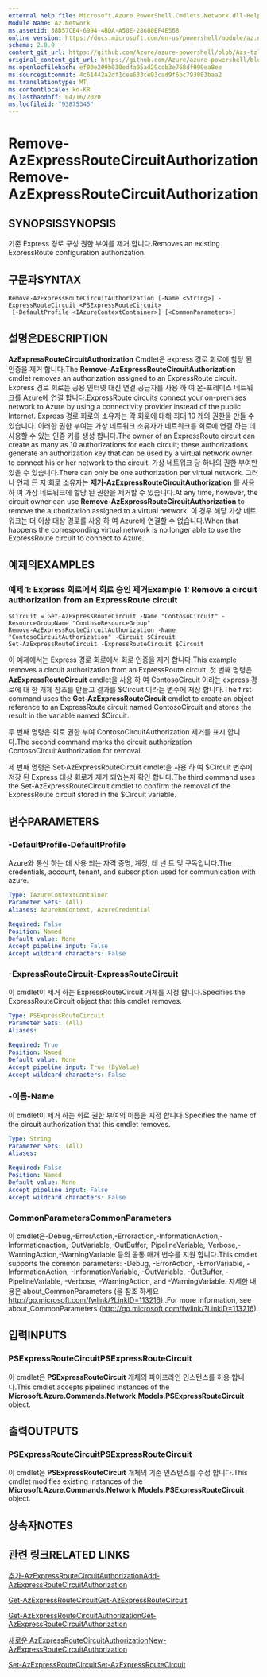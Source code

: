 ```yaml
---
external help file: Microsoft.Azure.PowerShell.Cmdlets.Network.dll-Help.xml
Module Name: Az.Network
ms.assetid: 38D57CE4-6994-4BDA-A50E-28680EF4E568
online version: https://docs.microsoft.com/en-us/powershell/module/az.network/remove-azexpressroutecircuitauthorization
schema: 2.0.0
content_git_url: https://github.com/Azure/azure-powershell/blob/Azs-tzl/src/Network/Network/help/Remove-AzExpressRouteCircuitAuthorization.md
original_content_git_url: https://github.com/Azure/azure-powershell/blob/Azs-tzl/src/Network/Network/help/Remove-AzExpressRouteCircuitAuthorization.md
ms.openlocfilehash: ef00e209b030ed4a05ad29ccb3e768df090ea8ee
ms.sourcegitcommit: 4c61442a2df1cee633ce93cad9f6bc793803baa2
ms.translationtype: MT
ms.contentlocale: ko-KR
ms.lasthandoff: 04/16/2020
ms.locfileid: "93875345"
---
```

# <span data-ttu-id="e2568-101">Remove-AzExpressRouteCircuitAuthorization</span><span class="sxs-lookup"><span data-stu-id="e2568-101">Remove-AzExpressRouteCircuitAuthorization</span></span>

## <span data-ttu-id="e2568-102">SYNOPSIS</span><span class="sxs-lookup"><span data-stu-id="e2568-102">SYNOPSIS</span></span>
<span data-ttu-id="e2568-103">기존 Express 경로 구성 권한 부여를 제거 합니다.</span><span class="sxs-lookup"><span data-stu-id="e2568-103">Removes an existing ExpressRoute configuration authorization.</span></span>

## <span data-ttu-id="e2568-104">구문과</span><span class="sxs-lookup"><span data-stu-id="e2568-104">SYNTAX</span></span>

```
Remove-AzExpressRouteCircuitAuthorization [-Name <String>] -ExpressRouteCircuit <PSExpressRouteCircuit>
 [-DefaultProfile <IAzureContextContainer>] [<CommonParameters>]
```

## <span data-ttu-id="e2568-105">설명은</span><span class="sxs-lookup"><span data-stu-id="e2568-105">DESCRIPTION</span></span>
<span data-ttu-id="e2568-106">**AzExpressRouteCircuitAuthorization** Cmdlet은 express 경로 회로에 할당 된 인증을 제거 합니다.</span><span class="sxs-lookup"><span data-stu-id="e2568-106">The **Remove-AzExpressRouteCircuitAuthorization** cmdlet removes an authorization assigned to an ExpressRoute circuit.</span></span> <span data-ttu-id="e2568-107">Express 경로 회로는 공용 인터넷 대신 연결 공급자를 사용 하 여 온-프레미스 네트워크를 Azure에 연결 합니다.</span><span class="sxs-lookup"><span data-stu-id="e2568-107">ExpressRoute circuits connect your on-premises network to Azure by using a connectivity provider instead of the public Internet.</span></span> <span data-ttu-id="e2568-108">Express 경로 회로의 소유자는 각 회로에 대해 최대 10 개의 권한을 만들 수 있습니다. 이러한 권한 부여는 가상 네트워크 소유자가 네트워크를 회로에 연결 하는 데 사용할 수 있는 인증 키를 생성 합니다.</span><span class="sxs-lookup"><span data-stu-id="e2568-108">The owner of an ExpressRoute circuit can create as many as 10 authorizations for each circuit; these authorizations generate an authorization key that can be used by a virtual network owner to connect his or her network to the circuit.</span></span> <span data-ttu-id="e2568-109">가상 네트워크 당 하나의 권한 부여만 있을 수 있습니다.</span><span class="sxs-lookup"><span data-stu-id="e2568-109">There can only be one authorization per virtual network.</span></span> <span data-ttu-id="e2568-110">그러나 언제 든 지 회로 소유자는 **제거-AzExpressRouteCircuitAuthorization** 를 사용 하 여 가상 네트워크에 할당 된 권한을 제거할 수 있습니다.</span><span class="sxs-lookup"><span data-stu-id="e2568-110">At any time, however, the circuit owner can use **Remove-AzExpressRouteCircuitAuthorization** to remove the authorization assigned to a virtual network.</span></span> <span data-ttu-id="e2568-111">이 경우 해당 가상 네트워크는 더 이상 대상 경로를 사용 하 여 Azure에 연결할 수 없습니다.</span><span class="sxs-lookup"><span data-stu-id="e2568-111">When that happens the corresponding virtual network is no longer able to use the ExpressRoute circuit to connect to Azure.</span></span>

## <span data-ttu-id="e2568-112">예제의</span><span class="sxs-lookup"><span data-stu-id="e2568-112">EXAMPLES</span></span>

### <span data-ttu-id="e2568-113">예제 1: Express 회로에서 회로 승인 제거</span><span class="sxs-lookup"><span data-stu-id="e2568-113">Example 1: Remove a circuit authorization from an ExpressRoute circuit</span></span>
```
$Circuit = Get-AzExpressRouteCircuit -Name "ContosoCircuit" -ResourceGroupName "ContosoResourceGroup"
Remove-AzExpressRouteCircuitAuthorization -Name "ContosoCircuitAuthorization" -Circuit $Circuit
Set-AzExpressRouteCircuit -ExpressRouteCircuit $Circuit
```

<span data-ttu-id="e2568-114">이 예제에서는 Express 경로 회로에서 회로 인증을 제거 합니다.</span><span class="sxs-lookup"><span data-stu-id="e2568-114">This example removes a circuit authorization from an ExpressRoute circuit.</span></span> <span data-ttu-id="e2568-115">첫 번째 명령은 **AzExpressRouteCircuit** cmdlet을 사용 하 여 ContosoCircuit 이라는 express 경로에 대 한 개체 참조를 만들고 결과를 $Circuit 이라는 변수에 저장 합니다.</span><span class="sxs-lookup"><span data-stu-id="e2568-115">The first command uses the **Get-AzExpressRouteCircuit** cmdlet to create an object reference to an ExpressRoute circuit named ContosoCircuit and stores the result in the variable named $Circuit.</span></span>

<span data-ttu-id="e2568-116">두 번째 명령은 회로 권한 부여 ContosoCircuitAuthorization 제거를 표시 합니다.</span><span class="sxs-lookup"><span data-stu-id="e2568-116">The second command marks the circuit authorization ContosoCircuitAuthorization for removal.</span></span>

<span data-ttu-id="e2568-117">세 번째 명령은 Set-AzExpressRouteCircuit cmdlet을 사용 하 여 $Circuit 변수에 저장 된 Express 대상 회로가 제거 되었는지 확인 합니다.</span><span class="sxs-lookup"><span data-stu-id="e2568-117">The third command uses the Set-AzExpressRouteCircuit cmdlet to confirm the removal of the ExpressRoute circuit stored in the $Circuit variable.</span></span>

## <span data-ttu-id="e2568-118">변수</span><span class="sxs-lookup"><span data-stu-id="e2568-118">PARAMETERS</span></span>

### <span data-ttu-id="e2568-119">-DefaultProfile</span><span class="sxs-lookup"><span data-stu-id="e2568-119">-DefaultProfile</span></span>
<span data-ttu-id="e2568-120">Azure와 통신 하는 데 사용 되는 자격 증명, 계정, 테 넌 트 및 구독입니다.</span><span class="sxs-lookup"><span data-stu-id="e2568-120">The credentials, account, tenant, and subscription used for communication with azure.</span></span>

```yaml
Type: IAzureContextContainer
Parameter Sets: (All)
Aliases: AzureRmContext, AzureCredential

Required: False
Position: Named
Default value: None
Accept pipeline input: False
Accept wildcard characters: False
```

### <span data-ttu-id="e2568-121">-ExpressRouteCircuit</span><span class="sxs-lookup"><span data-stu-id="e2568-121">-ExpressRouteCircuit</span></span>
<span data-ttu-id="e2568-122">이 cmdlet이 제거 하는 ExpressRouteCircuit 개체를 지정 합니다.</span><span class="sxs-lookup"><span data-stu-id="e2568-122">Specifies the ExpressRouteCircuit object that this cmdlet removes.</span></span>

```yaml
Type: PSExpressRouteCircuit
Parameter Sets: (All)
Aliases: 

Required: True
Position: Named
Default value: None
Accept pipeline input: True (ByValue)
Accept wildcard characters: False
```

### <span data-ttu-id="e2568-123">-이름</span><span class="sxs-lookup"><span data-stu-id="e2568-123">-Name</span></span>
<span data-ttu-id="e2568-124">이 cmdlet이 제거 하는 회로 권한 부여의 이름을 지정 합니다.</span><span class="sxs-lookup"><span data-stu-id="e2568-124">Specifies the name of the circuit authorization that this cmdlet removes.</span></span>

```yaml
Type: String
Parameter Sets: (All)
Aliases: 

Required: False
Position: Named
Default value: None
Accept pipeline input: False
Accept wildcard characters: False
```

### <span data-ttu-id="e2568-125">CommonParameters</span><span class="sxs-lookup"><span data-stu-id="e2568-125">CommonParameters</span></span>
<span data-ttu-id="e2568-126">이 cmdlet은-Debug,-ErrorAction,-Erroraction,-InformationAction,-Informationaction,-OutVariable,-OutBuffer,-PipelineVariable,-Verbose,-WarningAction,-WarningVariable 등의 공통 매개 변수를 지원 합니다.</span><span class="sxs-lookup"><span data-stu-id="e2568-126">This cmdlet supports the common parameters: -Debug, -ErrorAction, -ErrorVariable, -InformationAction, -InformationVariable, -OutVariable, -OutBuffer, -PipelineVariable, -Verbose, -WarningAction, and -WarningVariable.</span></span> <span data-ttu-id="e2568-127">자세한 내용은 about_CommonParameters (을 참조 하세요 http://go.microsoft.com/fwlink/?LinkID=113216) .</span><span class="sxs-lookup"><span data-stu-id="e2568-127">For more information, see about_CommonParameters (http://go.microsoft.com/fwlink/?LinkID=113216).</span></span>

## <span data-ttu-id="e2568-128">입력</span><span class="sxs-lookup"><span data-stu-id="e2568-128">INPUTS</span></span>

### <span data-ttu-id="e2568-129">PSExpressRouteCircuit</span><span class="sxs-lookup"><span data-stu-id="e2568-129">PSExpressRouteCircuit</span></span>
<span data-ttu-id="e2568-130">이 cmdlet은 **PSExpressRouteCircuit** 개체의 파이프라인 인스턴스를 허용 합니다.</span><span class="sxs-lookup"><span data-stu-id="e2568-130">This cmdlet accepts pipelined instances of the **Microsoft.Azure.Commands.Network.Models.PSExpressRouteCircuit** object.</span></span>

## <span data-ttu-id="e2568-131">출력</span><span class="sxs-lookup"><span data-stu-id="e2568-131">OUTPUTS</span></span>

### <span data-ttu-id="e2568-132">PSExpressRouteCircuit</span><span class="sxs-lookup"><span data-stu-id="e2568-132">PSExpressRouteCircuit</span></span>
<span data-ttu-id="e2568-133">이 cmdlet은 **PSExpressRouteCircuit** 개체의 기존 인스턴스를 수정 합니다.</span><span class="sxs-lookup"><span data-stu-id="e2568-133">This cmdlet modifies existing instances of the **Microsoft.Azure.Commands.Network.Models.PSExpressRouteCircuit** object.</span></span>

## <span data-ttu-id="e2568-134">상속자</span><span class="sxs-lookup"><span data-stu-id="e2568-134">NOTES</span></span>

## <span data-ttu-id="e2568-135">관련 링크</span><span class="sxs-lookup"><span data-stu-id="e2568-135">RELATED LINKS</span></span>

[<span data-ttu-id="e2568-136">추가-AzExpressRouteCircuitAuthorization</span><span class="sxs-lookup"><span data-stu-id="e2568-136">Add-AzExpressRouteCircuitAuthorization</span></span>](./Add-AzExpressRouteCircuitAuthorization.md)

[<span data-ttu-id="e2568-137">Get-AzExpressRouteCircuit</span><span class="sxs-lookup"><span data-stu-id="e2568-137">Get-AzExpressRouteCircuit</span></span>](./Get-AzExpressRouteCircuit.md)

[<span data-ttu-id="e2568-138">Get-AzExpressRouteCircuitAuthorization</span><span class="sxs-lookup"><span data-stu-id="e2568-138">Get-AzExpressRouteCircuitAuthorization</span></span>](./Get-AzExpressRouteCircuitAuthorization.md)

[<span data-ttu-id="e2568-139">새로운 AzExpressRouteCircuitAuthorization</span><span class="sxs-lookup"><span data-stu-id="e2568-139">New-AzExpressRouteCircuitAuthorization</span></span>](./New-AzExpressRouteCircuitAuthorization.md)

[<span data-ttu-id="e2568-140">Set-AzExpressRouteCircuit</span><span class="sxs-lookup"><span data-stu-id="e2568-140">Set-AzExpressRouteCircuit</span></span>](./Set-AzExpressRouteCircuit.md)
